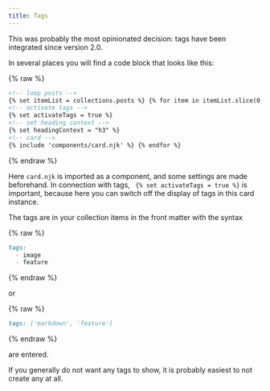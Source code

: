 ```yaml
---
title: Tags
---
```


This was probably the most opinionated decision: tags have been integrated since version 2.0.

In several places you will find a code block that looks like this:

{% raw %}

```html
<!-- loop posts -->
{% set itemList = collections.posts %} {% for item in itemList.slice(0, 4) %}
<!-- activate tags -->
{% set activateTags = true %}
<!-- set heading context -->
{% set headingContext = "h3" %}
<!-- card -->
{% include 'components/card.njk' %} {% endfor %}
```

{% endraw %}

Here `card.njk` is imported as a component, and some settings are made beforehand. In connection with tags, ` {% set activateTags = true %}` is important, because here you can switch off the display of tags in this card instance.

The tags are in your collection items in the front matter with the syntax

{% raw %}

```md
tags:
  - image
  - feature
```

{% endraw %}

or

{% raw %}

```md
tags: ['markdown', 'feature']
```

{% endraw %}

are entered.

If you generally do not want any tags to show, it is probably easiest to not create any at all.

